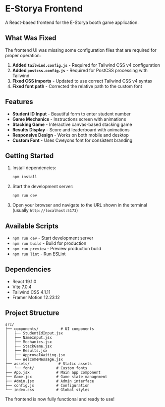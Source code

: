 # E-Storya Frontend

A React-based frontend for the E-Storya booth game application.

## What Was Fixed

The frontend UI was missing some configuration files that are required for proper operation:

1. **Added `tailwind.config.js`** - Required for Tailwind CSS v4 configuration
2. **Added `postcss.config.js`** - Required for PostCSS processing with Tailwind
3. **Fixed CSS imports** - Updated to use correct Tailwind CSS v4 syntax
4. **Fixed font path** - Corrected the relative path to the custom font

## Features

- **Student ID Input** - Beautiful form to enter student number
- **Game Mechanics** - Instructions screen with animations
- **Stacking Game** - Interactive canvas-based stacking game
- **Results Display** - Score and leaderboard with animations
- **Responsive Design** - Works on both mobile and desktop
- **Custom Font** - Uses Cweyons font for consistent branding

## Getting Started

1. Install dependencies:
   ```bash
   npm install
   ```

2. Start the development server:
   ```bash
   npm run dev
   ```

3. Open your browser and navigate to the URL shown in the terminal (usually `http://localhost:5173`)

## Available Scripts

- `npm run dev` - Start development server
- `npm run build` - Build for production
- `npm run preview` - Preview production build
- `npm run lint` - Run ESLint

## Dependencies

- React 19.1.0
- Vite 7.0.4
- Tailwind CSS 4.1.11
- Framer Motion 12.23.12

## Project Structure

```
src/
├── components/          # UI components
│   ├── StudentIdInput.jsx
│   ├── NameInput.jsx
│   ├── Mechanics.jsx
│   ├── StackGame.jsx
│   ├── Results.jsx
│   ├── ApprovalWaiting.jsx
│   └── WelcomeMessage.jsx
├── assets/             # Static assets
│   └── font/          # Custom fonts
├── App.jsx            # Main app component
├── Game.jsx           # Game state management
├── Admin.jsx          # Admin interface
├── config.js          # Configuration
└── index.css          # Global styles
```

The frontend is now fully functional and ready to use!
